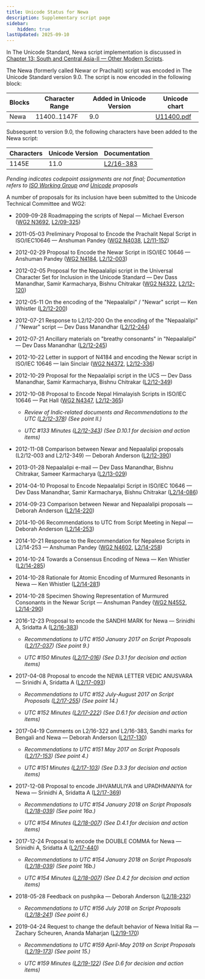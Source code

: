 ```yaml
---
title: Unicode Status for Newa
description: Supplementary script page
sidebar:
    hidden: true
lastUpdated: 2025-09-10
---
```


In The Unicode Standard, Newa script implementation is discussed in [Chapter 13: South and Central Asia-II — Other Modern Scripts](https://www.unicode.org/versions/latest/core-spec/chapter-13/#G31609).

[comment]: # (end of intro)

[comment]: # (start of blocks)

The Newa (formerly called Newar or Prachalit) script  was encoded in The Unicode Standard version 9.0. The script is now encoded in the following block:

| Blocks | Character Range | Added in Unicode Version | Unicode chart |
| ------ | --------------- | ------------------------ | ------------- |
| Newa | 11400..1147F | 9.0 | [U11400.pdf](http://www.unicode.org/charts/PDF/U11400.pdf) |

[comment]: # (end of blocks)

[comment]: # (start of chars)

Subsequent to version 9.0, the following characters have been added to the Newa script:

| Characters  |  Unicode Version  |  Documentation  |
| ----------- | ----------------- | --------------- |
| 1145E     |  11.0  | [L2/16-383](http://www.unicode.org/cgi-bin/GetMatchingDocs.pl?L2/16-383) |

__Pending_ indicates codepoint assignments are not final; _Documentation_ refers to [ISO Working Group](https://www.unicode.org/wg2/) and [Unicode](http://www.unicode.org) proposals_

[comment]: # (end of chars)

[comment]: # (start of rest)

A number of proposals for its inclusion have been submitted to the Unicode Technical Committee and WG2:

- 2009-09-28 Roadmapping the scripts of Nepal — Michael Everson ([WG2 N3692](https://www.unicode.org/wg2/docs/n3692.pdf), [L2/09-325](http://www.unicode.org/cgi-bin/GetMatchingDocs.pl?L2/09-325))

- 2011-05-03 Preliminary Proposal to Encode the Prachalit Nepal Script in ISO/IEC10646 — Anshuman Pandey ([WG2 N4038](https://www.unicode.org/wg2/docs/n4038.pdf), [L2/11-152](http://www.unicode.org/cgi-bin/GetMatchingDocs.pl?L2/11-152))

- 2012-02-29 Proposal to Encode the Newar Script in ISO/IEC 10646 — Anshuman Pandey  ([WG2 N4184](https://www.unicode.org/wg2/docs/n4184.pdf), [L2/12-003](http://www.unicode.org/cgi-bin/GetMatchingDocs.pl?L2/12-003))

- 2012-02-05 Proposal for the Nepaalalipi script in the Universal Character Set for Inclusion in the Unicode Standard — Dev Dass Manandhar, Samir Karmacharya, Bishnu Chitrakar ([WG2 N4322](https://www.unicode.org/wg2/docs/n4322.pdf), [L2/12-120](http://www.unicode.org/cgi-bin/GetMatchingDocs.pl?L2/12-120))

- 2012-05-11 On the encoding of the "Nepaalalipi" / "Newar" script — Ken Whistler ([L2/12-200](http://www.unicode.org/cgi-bin/GetMatchingDocs.pl?L2/12-200))

- 2012-07-21 Response to L2/12-200 On the encoding of the "Nepaalalipi" / "Newar" script — Dev Dass Manandhar ([L2/12-244](http://www.unicode.org/cgi-bin/GetMatchingDocs.pl?L2/12-244))

- 2012-07-21 Ancillary materials on "breathy consonants" in "Nepaalalipi" — Dev Dass Manandhar ([L2/12-245](http://www.unicode.org/cgi-bin/GetMatchingDocs.pl?L2/12-245))

- 2012-10-22 Letter in support of N4184 and encoding the Newar script in ISO/IEC 10646 — Iain Sinclair ([WG2 N4372](https://www.unicode.org/wg2/docs/n4372.pdf), [L2/12-336](http://www.unicode.org/cgi-bin/GetMatchingDocs.pl?L2/12-336))

- 2012-10-29 Proposal for the Nepaalalipi script in the UCS — Dev Dass Manandhar, Samir Karmacharya, Bishnu Chitrakar ([L2/12-349](http://www.unicode.org/cgi-bin/GetMatchingDocs.pl?L2/12-349))

- 2012-10-08 Proposal to Encode Nepal Himalayish Scripts in ISO/IEC 10646 — Pat Hall ([WG2 N4347](https://www.unicode.org/wg2/docs/n4347.pdf), [L2/12-365](http://www.unicode.org/cgi-bin/GetMatchingDocs.pl?L2/12-365))

  - _Review of Indic‐related documents and Recommendations to the UTC ([L2/12-378](http://www.unicode.org/cgi-bin/GetMatchingDocs.pl?L2/12-378)) (See point II.)_

  - _UTC #133 Minutes ([L2/12-343](http://www.unicode.org/L2/L2012/12343.htm)) (See D.10.1 for decision and action items)_

- 2012-11-08 Comparison between Newar and Nepaalalipi proposals (L2/12-003 and L2/12-349) — Deborah Anderson ([L2/12-390](http://www.unicode.org/cgi-bin/GetMatchingDocs.pl?L2/12-390))

- 2013-01-28 Nepaalalipi e-mail — Dev Dass Manandhar, Bishnu Chitrakar, Sameer Karmacharya ([L2/13-029](http://www.unicode.org/cgi-bin/GetMatchingDocs.pl?L2/13-029))

- 2014-04-10 Proposal to Encode Nepaalalipi Script in ISO/IEC 10646 — Dev Dass Manandhar, Samir Karmacharya, Bishnu Chitrakar ([L2/14-086](http://www.unicode.org/cgi-bin/GetMatchingDocs.pl?L2/14-086))

- 2014-09-23 Comparison between Newar and Nepaalalipi proposals — Deborah Anderson ([L2/14-220](http://www.unicode.org/cgi-bin/GetMatchingDocs.pl?L2/14-220))

- 2014-10-06 Recommendations to UTC from Script Meeting in Nepal — Deborah Anderson  ([L2/14-253](http://www.unicode.org/cgi-bin/GetMatchingDocs.pl?L2/14-253))

- 2014-10-21 Response to the Recommendation for Nepalese Scripts in L2/14-253 — Anshuman Pandey ([WG2 N4602](https://www.unicode.org/wg2/docs/n4602.pdf), [L2/14-258](http://www.unicode.org/cgi-bin/GetMatchingDocs.pl?L2/14-258))

- 2014-10-24 Towards a Consensus Encoding of Newa — Ken Whistler ([L2/14-285](http://www.unicode.org/cgi-bin/GetMatchingDocs.pl?L2/14-285)) 

- 2014-10-28 Rationale for Atomic Encoding of Murmured Resonants in Newa — Ken Whistler ([L2/14-281](http://www.unicode.org/cgi-bin/GetMatchingDocs.pl?L2/14-281))

- 2014-10-28 Specimen Showing Representation of Murmured Consonants in the Newar Script — Anshuman Pandey ([WG2 N4552](https://www.unicode.org/wg2/docs/n4552.pdf), [L2/14-290](http://www.unicode.org/cgi-bin/GetMatchingDocs.pl?L2/14-290))

- 2016-12-23 Proposal to encode the SANDHI MARK for Newa — Srinidhi A, Sridatta A ([L2/16-383](http://www.unicode.org/cgi-bin/GetMatchingDocs.pl?L2/16-383))

  - _Recommendations to UTC #150 January 2017 on Script Proposals ([L2/17-037](http://www.unicode.org/L2/L2017/17037-script-ad-hoc.pdf)) (See point 9.)_

  - _UTC #150 Minutes ([L2/17-016](http://www.unicode.org/L2/L2017/17016.htm)) (See D.3.1 for decision and action items)_

- 2017-04-08 Proposal to encode the NEWA LETTER VEDIC ANUSVARA — Srinidhi A, Sridatta A ([L2/17-093](http://www.unicode.org/cgi-bin/GetMatchingDocs.pl?L2/17-093))

  - _Recommendations to UTC #152 July-August 2017 on Script Proposals ([L2/17-255](http://www.unicode.org/L2/L2017/17255-script-ad-hoc.pdf)) (See point 14.)_

  - _UTC #152 Minutes ([L2/17-222](http://www.unicode.org/L2/L2017/17222.htm)) (See D.6.1 for decision and action items)_

- 2017-04-19 Comments on L2/16-322 and L2/16-383, Sandhi marks for Bengali and Newa — Deborah Anderson ([L2/17-130](http://www.unicode.org/cgi-bin/GetMatchingDocs.pl?L2/17-130))

  - _Recommendations to UTC #151 May 2017 on Script Proposals ([L2/17-153](http://www.unicode.org/cgi-bin/GetMatchingDocs.pl?L2/17-153)) (See point 4.)_

  - _UTC #151 Minutes ([L2/17-103](http://www.unicode.org/L2/L2017/17103.htm)) (See D.3.3 for decision and action items)_

- 2017-12-08 Proposal to encode JIHVAMULIYA and UPADHMANIYA for Newa — Srinidhi A, Sridatta A ([L2/17-369](http://www.unicode.org/cgi-bin/GetMatchingDocs.pl?L2/17-369))

  - _Recommendations to UTC #154 January 2018 on Script Proposals ([L2/18-039](http://www.unicode.org/L2/L2018/18039-script-adhoc-rec.pdf)) (See point 16a.)_

  - _UTC #154 Minutes ([L2/18-007](http://www.unicode.org/L2/L2018/18007.htm)) (See D.4.1 for decision and action items)_

- 2017-12-24 Proposal to encode the DOUBLE COMMA for Newa — Srinidhi A, Sridatta A ([L2/17-440](http://www.unicode.org/cgi-bin/GetMatchingDocs.pl?L2/17-440))

  - _Recommendations to UTC #154 January 2018 on Script Proposals ([L2/18-039](http://www.unicode.org/L2/L2018/18039-script-adhoc-rec.pdf)) (See point 16b.)_

  - _UTC #154 Minutes ([L2/18-007](http://www.unicode.org/L2/L2018/18007.htm)) (See D.4.2 for decision and action items)_

- 2018-05-28 Feedback on pushpika — Deborah Anderson ([L2/18-232](http://www.unicode.org/cgi-bin/GetMatchingDocs.pl?L2/18-232))

  - _Recommendations to UTC #156 July 2018 on Script Proposals ([L2/18-241](http://www.unicode.org/L2/L2018/18241-script-ad-hoc.pdf)) (See point 6.)_

- 2019-04-24 Request to change the default behavior of Newa Initial Ra — Zachary Scheuren, Ananda Maharjan ([L2/19-170](http://www.unicode.org/cgi-bin/GetMatchingDocs.pl?L2/19-170))

  - _Recommendations to UTC #159 April-May 2019 on Script Proposals ([L2/19-173](http://www.unicode.org/L2/L2019/19173-script-adhoc-recs.pdf)) (See point 15.)_

  - _UTC #159 Minutes ([L2/19-122](http://www.unicode.org/L2/L2019/19122.htm)) (See D.6 for decision and action items)_
